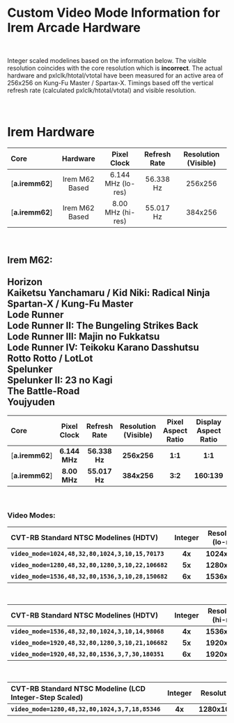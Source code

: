 
# Custom Video Mode Information for Irem Arcade Hardware

<br>

Integer scaled modelines based on the information below. The visible resolution coincides with the core resolution which is **incorrect**. The actual hardware and pxlclk/htotal/vtotal have been measured for an active area of 256x256 on Kung-Fu Master / Spartax-X. Timings based off the vertical refresh rate (calculated pxlclk/htotal/vtotal) and visible resolution.

<br>

# Irem Hardware

| Core | Hardware | Pixel Clock | Refresh Rate | Resolution (Visible) |
|:--|:--:|:--:|:--:|:--:|
[**a.iremm62**] | Irem M62 Based | 6.144 MHz (lo-res) | 56.338 Hz | 256x256 |
[**a.iremm62**] | Irem M62 Based | 8.00 MHz (hi-res)  | 55.017 Hz | 384x256 |

<br>

## Irem M62:<br><br>Horizon<br>Kaiketsu Yanchamaru / Kid Niki: Radical Ninja<br>Spartan-X / Kung-Fu Master<br>Lode Runner<br>Lode Runner II: The Bungeling Strikes Back<br>Lode Runner III: Majin no Fukkatsu<br>Lode Runner IV: Teikoku Karano Dasshutsu<br>Rotto Rotto / LotLot<br>Spelunker<br>Spelunker II: 23 no Kagi<br>The Battle-Road<br>Youjyuden

| Core | Pixel Clock | Refresh Rate | Resolution (Visible) | Pixel Aspect Ratio | Display Aspect Ratio |
|:--|:--:|:--:|:--:|:--:|:--:|
[**a.iremm62**] | **6.144 MHz** | **56.338 Hz** | **256x256** | **1:1** | **1:1** |
[**a.iremm62**] | **8.00 MHz**  | **55.017 Hz** | **384x256** | **3:2** | **160:139** |

<br>

### Video Modes:

| CVT-RB Standard NTSC Modelines (HDTV) | Integer | Resolution (lo-res) | Horizontal |
|:--|:--:|:--:|:--:|
**`video_mode=1024,48,32,80,1024,3,10,15,70173`**   | **4x** | **1024x1024** | **4x** |
**`video_mode=1280,48,32,80,1280,3,10,22,106682`**  | **5x** | **1280x1280** | **5x** |
**`video_mode=1536,48,32,80,1536,3,10,28,150682`**  | **6x** | **1536x1536** | **6x** |

<br>

| CVT-RB Standard NTSC Modelines (HDTV) | Integer | Resolution (hi-res) | Horizontal |
|:--|:--:|:--:|:--:|
**`video_mode=1536,48,32,80,1024,3,10,14,98068`**   | **4x** | **1536x1024** | **4x** |
**`video_mode=1920,48,32,80,1280,3,10,21,106682`**  | **5x** | **1920x1280** | **5x** |
**`video_mode=1920,48,32,80,1536,3,7,30,180351`**   | **6x** | **1920x1536** | **5x** |

<br>

| CVT-RB Standard NTSC Modeline (LCD Integer-Step Scaled) | Integer | Resolution | Horizontal | vscale_mode |
|:--|:--:|:--:|:--:|:--:|
**`video_mode=1280,48,32,80,1024,3,7,18,85346`** | **4x** | **1280x1024** | **5x** | **1** |

<br>
